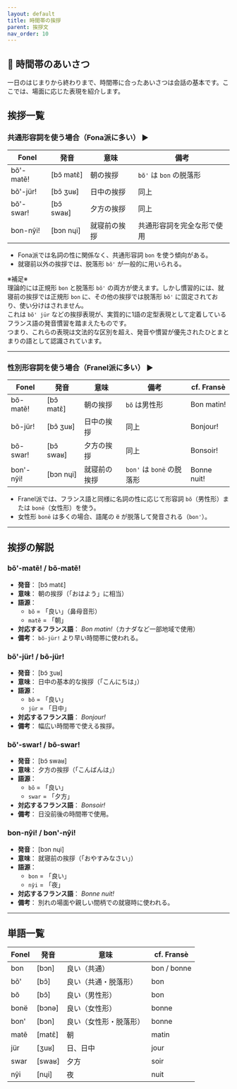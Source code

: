 ```yaml
---
layout: default  
title: 時間帯の挨拶  
parent: 挨拶文
nav_order: 10  
---
```


## 🌄 時間帯のあいさつ

一日のはじまりから終わりまで、時間帯に合ったあいさつは会話の基本です。ここでは、場面に応じた表現を紹介します。

## 挨拶一覧


### 共通形容詞を使う場合（Fona派に多い） ▶

| Fonel        | 発音        | 意味           | 備考                          |
|--------------|-------------|----------------|-------------------------------|
| bõ'-matẽ!    | [bɔ̃ matɛ̃]  | 朝の挨拶      | `bõ'` は `bon` の脱落形       |
| bõ'-jür!     | [bɔ̃ ʒuʁ]    | 日中の挨拶    | 同上                          |
| bõ'-swar!    | [bɔ̃ swaʁ]   | 夕方の挨拶    | 同上                          |
| bon-nŷi!     | [bɔn nɥi]    | 就寝前の挨拶  | 共通形容詞を完全な形で使用    |

- Fona派では名詞の性に関係なく、共通形容詞 `bon` を使う傾向がある。
- 就寝前以外の挨拶では、脱落形 `bõ'` が一般的に用いられる。

※補足※  
理論的には正規形 `bon` と脱落形 `bõ'` の両方が使えます。しかし慣習的には、就寝前の挨拶では正規形 `bon` に、その他の挨拶では脱落形 `bõ'` に固定されており、使い分けはされません。  
これは `bõ' jür` などの挨拶表現が、実質的に1語の定型表現として定着しているフランス語の発音慣習を踏まえたものです。  
つまり、これらの表現は文法的な区別を超え、発音や慣習が優先されたひとまとまりの語として認識されています。


---

### 性別形容詞を使う場合（Franel派に多い） ▶

| Fonel        | 発音        | 意味           | 備考                          | cf. Fransè      |
|--------------|-------------|----------------|-------------------------------|-----------------|
| bõ-matẽ!     | [bɔ̃ matɛ̃]  | 朝の挨拶      | `bõ` は男性形                 | Bon matin!      |
| bõ-jür!      | [bɔ̃ ʒuʁ]    | 日中の挨拶    | 同上                          | Bonjour!        |
| bõ-swar!     | [bɔ̃ swaʁ]   | 夕方の挨拶    | 同上                          | Bonsoir!        |
| bon'-nŷi!    | [bɔn nɥi]    | 就寝前の挨拶  | `bon'` は `bonë` の脱落形     | Bonne nuit!     |

- Franel派では、フランス語と同様に名詞の性に応じて形容詞 `bõ`（男性形）または `bonë`（女性形）を使う。
- 女性形 `bonë` は多くの場合、語尾の ë が脱落して発音される（`bon'`）。

---

## 挨拶の解説

### bõ'-matẽ! / bõ-matẽ!
- **発音**： [bɔ̃ matɛ̃]  
- **意味**： 朝の挨拶（「おはよう」に相当）  
- **語源**：  
  - `bõ` = 「良い」（鼻母音形）  
  - `matẽ` = 「朝」  
- **対応するフランス語**： *Bon matin!*（カナダなど一部地域で使用）  
- **備考**： `bõ-jür!` より早い時間帯に使われる。

### bõ'-jür! / bõ-jür!
- **発音**： [bɔ̃ ʒuʁ]  
- **意味**： 日中の基本的な挨拶（「こんにちは」）  
- **語源**：  
  - `bõ` = 「良い」  
  - `jür` = 「日中」  
- **対応するフランス語**： *Bonjour!*  
- **備考**： 幅広い時間帯で使える挨拶。

### bõ'-swar! / bõ-swar!
- **発音**： [bɔ̃ swaʁ]  
- **意味**： 夕方の挨拶（「こんばんは」）  
- **語源**：  
  - `bõ` = 「良い」  
  - `swar` = 「夕方」  
- **対応するフランス語**： *Bonsoir!*  
- **備考**： 日没前後の時間帯で使用。

### bon-nŷi! / bon'-nŷi!
- **発音**： [bɔn nɥi]  
- **意味**： 就寝前の挨拶（「おやすみなさい」）  
- **語源**：  
  - `bon` = 「良い」  
  - `nŷi` = 「夜」  
- **対応するフランス語**： *Bonne nuit!*  
- **備考**： 別れの場面や親しい間柄での就寝時に使われる。

---

## 単語一覧

| Fonel   | 発音      | 意味                      | cf. Fransè    |
|---------|-----------|---------------------------|---------------|
| bon     | [bɔn]     | 良い（共通）              | bon / bonne   |
| bõ'     | [bɔ̃]     | 良い（共通・脱落形）      | bon           |
| bõ      | [bɔ̃]     | 良い（男性形）            | bon           |
| bonë    | [bɔnə]    | 良い（女性形）            | bonne         |
| bon'    | [bɔn]     | 良い（女性形・脱落形）    | bonne         |
| matẽ    | [matɛ̃]   | 朝                        | matin         |
| jür     | [ʒuʁ]     | 日、日中                  | jour          |
| swar    | [swaʁ]    | 夕方                      | soir          |
| nŷi     | [nɥi]     | 夜                        | nuit          |
